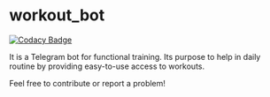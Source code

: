 # workout_bot

[![Codacy Badge](https://app.codacy.com/project/badge/Grade/c0502675400f4b8ebdaf4231aa8c7890)](https://www.codacy.com/gh/Alexey-N-Chernyshov/workout_bot/dashboard?utm_source=github.com&amp;utm_medium=referral&amp;utm_content=Alexey-N-Chernyshov/workout_bot&amp;utm_campaign=Badge_Grade)

It is a Telegram bot for functional training. Its purpose to help in daily
routine by providing easy-to-use access to workouts.

Feel free to contribute or report a problem!
